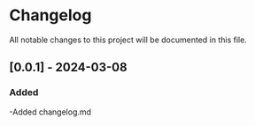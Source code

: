 # Changelog

All notable changes to this project will be documented in this file.



## [0.0.1] - 2024-03-08

### Added
-Added changelog.md